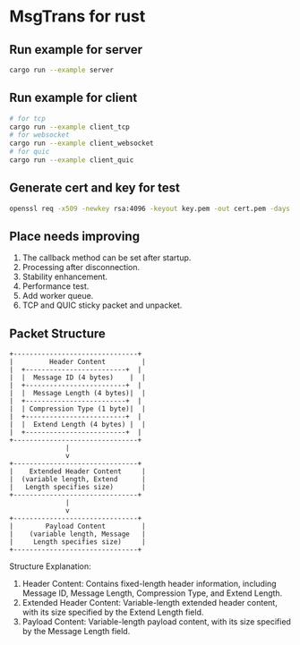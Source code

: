 # MsgTrans for rust

## Run example for server

```bash
cargo run --example server
```

## Run example for client

```bash
# for tcp
cargo run --example client_tcp
# for websocket
cargo run --example client_websocket
# for quic
cargo run --example client_quic
```

## Generate cert and key for test

```bash
openssl req -x509 -newkey rsa:4096 -keyout key.pem -out cert.pem -days 365000 -nodes -subj "/CN=localhost"
```

## Place needs improving

 1. The callback method can be set after startup.
 2. Processing after disconnection.
 3. Stability enhancement.
 4. Performance test.
 5. Add worker queue.
 6. TCP and QUIC sticky packet and unpacket.

## Packet Structure

```text
+-------------------------------+
|         Header Content         |
|  +-------------------------+  |
|  |  Message ID (4 bytes)    |  |
|  +-------------------------+  |
|  |  Message Length (4 bytes)|  |
|  +-------------------------+  |
|  | Compression Type (1 byte)|  |
|  +-------------------------+  |
|  |  Extend Length (4 bytes) |  |
|  +-------------------------+  |
+-------------------------------+
              |
              v
+-------------------------------+
|    Extended Header Content     |
|  (variable length, Extend      |
|   Length specifies size)       |
+-------------------------------+
              |
              v
+-------------------------------+
|        Payload Content         |
|    (variable length, Message   |
|     Length specifies size)     |
+-------------------------------+
```

Structure Explanation:

 1. Header Content: Contains fixed-length header information, including Message ID, Message Length, Compression Type, and Extend Length.
 2. Extended Header Content: Variable-length extended header content, with its size specified by the Extend Length field.
 3. Payload Content: Variable-length payload content, with its size specified by the Message Length field.
